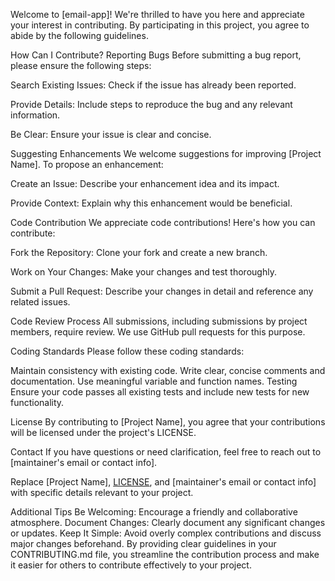 Welcome to [email-app]! We're thrilled to have you here and appreciate your interest in contributing. By participating in this project, you agree to abide by the following guidelines.

How Can I Contribute?
Reporting Bugs
Before submitting a bug report, please ensure the following steps:

Search Existing Issues: Check if the issue has already been reported.

Provide Details: Include steps to reproduce the bug and any relevant information.

Be Clear: Ensure your issue is clear and concise.

Suggesting Enhancements
We welcome suggestions for improving [Project Name]. To propose an enhancement:

Create an Issue: Describe your enhancement idea and its impact.

Provide Context: Explain why this enhancement would be beneficial.

Code Contribution
We appreciate code contributions! Here's how you can contribute:

Fork the Repository: Clone your fork and create a new branch.

Work on Your Changes: Make your changes and test thoroughly.

Submit a Pull Request: Describe your changes in detail and reference any related issues.

Code Review Process
All submissions, including submissions by project members, require review. We use GitHub pull requests for this purpose.

Coding Standards
Please follow these coding standards:

Maintain consistency with existing code.
Write clear, concise comments and documentation.
Use meaningful variable and function names.
Testing
Ensure your code passes all existing tests and include new tests for new functionality.

License
By contributing to [Project Name], you agree that your contributions will be licensed under the project's LICENSE.

Contact
If you have questions or need clarification, feel free to reach out to [maintainer's email or contact info].

Replace [Project Name], [LICENSE](link-to-license-file), and [maintainer's email or contact info] with specific details relevant to your project.

Additional Tips
Be Welcoming: Encourage a friendly and collaborative atmosphere.
Document Changes: Clearly document any significant changes or updates.
Keep It Simple: Avoid overly complex contributions and discuss major changes beforehand.
By providing clear guidelines in your CONTRIBUTING.md file, you streamline the contribution process and make it easier for others to contribute effectively to your project.







